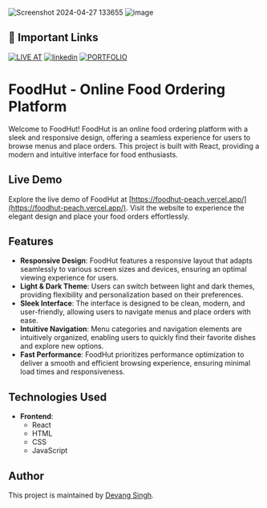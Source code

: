 ![Screenshot 2024-04-27 133655](https://github.com/devang-singh0/foodhut/assets/100257042/f4ee2ced-dfe9-42b1-8633-6d5355993ef7)
![image](https://github.com/devang-singh0/foodhut/assets/100257042/f9a0c52b-193d-40ee-a9e6-5c91c45010c8)



## 🔗 Important Links
[![LIVE AT](https://img.shields.io/badge/LIVE_AT-000?style=for-the-badge&logo=ko-fi&logoColor=white)](https://foodhut-peach.vercel.app/)
[![linkedin](https://img.shields.io/badge/linkedin-0A66C2?style=for-the-badge&logo=linkedin&logoColor=white)](https://www.linkedin.com/in/devang-singh-b29353255/)
[![PORTFOLIO](https://img.shields.io/badge/portfolio-1DA1F2?style=for-the-badge&logo=github&logoColor=white)](https://devang-singh0.github.io/portfolio/)



# FoodHut - Online Food Ordering Platform

Welcome to FoodHut! FoodHut is an online food ordering platform with a sleek and responsive design, offering a seamless experience for users to browse menus and place orders. This project is built with React, providing a modern and intuitive interface for food enthusiasts.

## Live Demo

Explore the live demo of FoodHut at [https://foodhut-peach.vercel.app/](https://foodhut-peach.vercel.app/). Visit the website to experience the elegant design and place your food orders effortlessly.

## Features

- **Responsive Design**: FoodHut features a responsive layout that adapts seamlessly to various screen sizes and devices, ensuring an optimal viewing experience for users.
- **Light & Dark Theme**: Users can switch between light and dark themes, providing flexibility and personalization based on their preferences.
- **Sleek Interface**: The interface is designed to be clean, modern, and user-friendly, allowing users to navigate menus and place orders with ease.
- **Intuitive Navigation**: Menu categories and navigation elements are intuitively organized, enabling users to quickly find their favorite dishes and explore new options.
- **Fast Performance**: FoodHut prioritizes performance optimization to deliver a smooth and efficient browsing experience, ensuring minimal load times and responsiveness.

## Technologies Used

- **Frontend**:
  - React
  - HTML
  - CSS
  - JavaScript



## Author

This project is maintained by [Devang Singh](https://github.com/devang-singh0).
